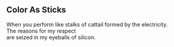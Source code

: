 Color As Sticks
---------------
When you perform like stalks of cattail formed by the electricity.  
The reasons for my respect  
are seized in my eyeballs of silicon.  
